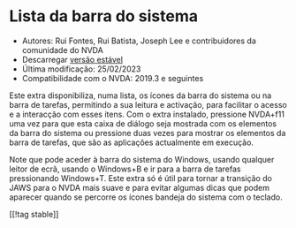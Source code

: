 # Lista da barra do sistema #

*   Autores: Rui Fontes, Rui Batista, Joseph Lee e contribuidores da comunidade do NVDA
*   Descarregar [versão estável][1]
*   Última modificação: 25/02/2023
*   Compatibilidade com o NVDA: 2019.3 e seguintes

Este extra disponibiliza, numa lista, os ícones da barra do sistema ou na barra de tarefas, permitindo a sua leitura e activação, para facilitar o acesso e a interacção com esses itens.
Com o extra instalado, pressione NVDA+f11 uma vez para que esta caixa de diálogo seja mostrada com os elementos da barra do sistema ou pressione duas vezes para mostrar os elementos da barra de tarefas, que são as aplicações actualmente em execução.

Note que pode aceder à barra do sistema do Windows, usando qualquer leitor de ecrã, usando o Windows+B e ir para a barra de tarefas pressionando Windows+T.
Este extra só é útil para tornar a transição do JAWS para o NVDA mais suave e para evitar algumas dicas que podem aparecer quando se percorre os ícones bandeja do sistema com o teclado.

[[!tag stable]]

[1]: https://addons.nvda-project.org/files/get.php?file=st
